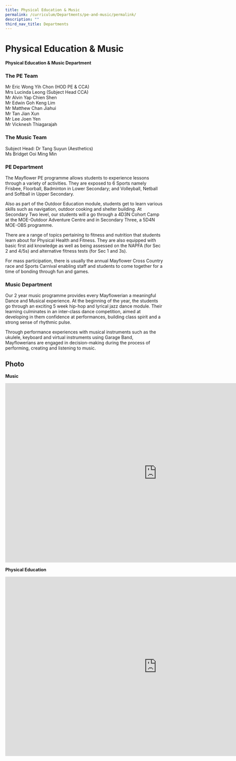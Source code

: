 ```yaml
---
title: Physical Education & Music
permalink: /curriculum/Departments/pe-and-music/permalink/
description: ""
third_nav_title: Departments
---
```

Physical Education &amp; Music
==========================
**Physical Education &amp; Music Department**

### The PE Team

Mr Eric Wong Yih Chon (HOD PE &amp; CCA)  
Mrs Lucinda Leong (Subject Head CCA)  
Mr Alvin Yap Chien Shen  
Mr Edwin Goh Keng Lim  
Mr Matthew Chan Jiahui  
Mr Tan Jian Xun  
Mr Lee Joen Yen  
Mr Vicknesh Thiagarajah

### The Music Team

Subject Head: Dr Tang Suyun (Aesthetics)  
Ms Bridget Ooi Ming Min  

### PE Department

The Mayflower PE programme allows students to experience lessons through a variety of activities. They are exposed to 6 Sports namely Frisbee, Floorball, Badminton in Lower Secondary; and Volleyball, Netball and Softball in Upper Secondary.

Also as part of the Outdoor Education module, students get to learn various skills such as navigation, outdoor cooking and shelter building. At Secondary Two level, our students will a go through a 4D3N Cohort Camp at the MOE-Outdoor Adventure Centre and in Secondary Three, a 5D4N MOE-OBS programme.

There are a range of topics pertaining to fitness and nutrition that students learn about for Physical Health and Fitness. They are also equipped with basic first aid knowledge as well as being assessed on the NAPFA (for Sec 2 and 4/5s) and alternative fitness tests (for Sec 1 and 3s).

For mass participation, there is usually the annual Mayflower Cross Country race and Sports Carnival enabling staff and students to come together for a time of bonding through fun and games.

### Music Department

Our 2 year music programme provides every Mayflowerian a meaningful Dance and Musical experience. At the beginning of the year, the students go through an exciting 5 week hip-hop and lyrical jazz dance module. Their learning culminates in an inter-class dance competition, aimed at developing in them confidence at performances, building class spirit and a strong sense of rhythmic pulse.

Through performance experiences with musical instruments such as the ukulele, keyboard and virtual instruments using Garage Band, Mayflowerians are engaged in decision-making during the process of performing, creating and listening to music.

  

Photo
-----

**Music**
<iframe src="https://docs.google.com/presentation/d/e/2PACX-1vRDEjhstz2Pme16cb7J3P92wsbRmqIOTBDseUs857bdajUN49BxkvndFECgHafjcX2O0egzOPW0INXZ/embed?start=false&amp;loop=false&amp;delayms=3000" frameborder="0" width="960" height="569" allowfullscreen="true"></iframe>

**Physical Education**
<iframe allowfullscreen="true" height="569" width="960" frameborder="0" src="https://docs.google.com/presentation/d/e/2PACX-1vRTRP28uBzd20cRkL0biA9OxNUeRU70CekMglXSvg4ZaWnA5_JrY1xPEjtzAHqAm7yT2a_UEQP3nkn3/embed?start=false&amp;loop=false&amp;delayms=3000"></iframe>